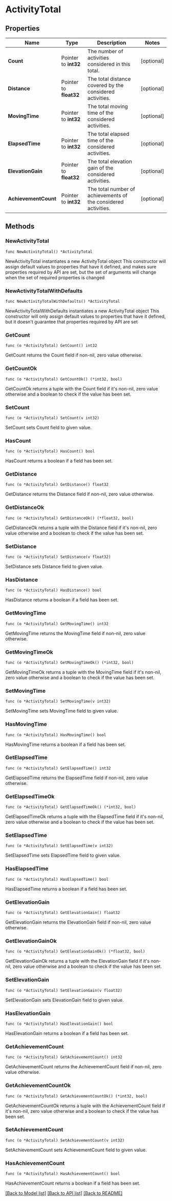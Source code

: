 # ActivityTotal

## Properties

Name | Type | Description | Notes
------------ | ------------- | ------------- | -------------
**Count** | Pointer to **int32** | The number of activities considered in this total. | [optional] 
**Distance** | Pointer to **float32** | The total distance covered by the considered activities. | [optional] 
**MovingTime** | Pointer to **int32** | The total moving time of the considered activities. | [optional] 
**ElapsedTime** | Pointer to **int32** | The total elapsed time of the considered activities. | [optional] 
**ElevationGain** | Pointer to **float32** | The total elevation gain of the considered activities. | [optional] 
**AchievementCount** | Pointer to **int32** | The total number of achievements of the considered activities. | [optional] 

## Methods

### NewActivityTotal

`func NewActivityTotal() *ActivityTotal`

NewActivityTotal instantiates a new ActivityTotal object
This constructor will assign default values to properties that have it defined,
and makes sure properties required by API are set, but the set of arguments
will change when the set of required properties is changed

### NewActivityTotalWithDefaults

`func NewActivityTotalWithDefaults() *ActivityTotal`

NewActivityTotalWithDefaults instantiates a new ActivityTotal object
This constructor will only assign default values to properties that have it defined,
but it doesn't guarantee that properties required by API are set

### GetCount

`func (o *ActivityTotal) GetCount() int32`

GetCount returns the Count field if non-nil, zero value otherwise.

### GetCountOk

`func (o *ActivityTotal) GetCountOk() (*int32, bool)`

GetCountOk returns a tuple with the Count field if it's non-nil, zero value otherwise
and a boolean to check if the value has been set.

### SetCount

`func (o *ActivityTotal) SetCount(v int32)`

SetCount sets Count field to given value.

### HasCount

`func (o *ActivityTotal) HasCount() bool`

HasCount returns a boolean if a field has been set.

### GetDistance

`func (o *ActivityTotal) GetDistance() float32`

GetDistance returns the Distance field if non-nil, zero value otherwise.

### GetDistanceOk

`func (o *ActivityTotal) GetDistanceOk() (*float32, bool)`

GetDistanceOk returns a tuple with the Distance field if it's non-nil, zero value otherwise
and a boolean to check if the value has been set.

### SetDistance

`func (o *ActivityTotal) SetDistance(v float32)`

SetDistance sets Distance field to given value.

### HasDistance

`func (o *ActivityTotal) HasDistance() bool`

HasDistance returns a boolean if a field has been set.

### GetMovingTime

`func (o *ActivityTotal) GetMovingTime() int32`

GetMovingTime returns the MovingTime field if non-nil, zero value otherwise.

### GetMovingTimeOk

`func (o *ActivityTotal) GetMovingTimeOk() (*int32, bool)`

GetMovingTimeOk returns a tuple with the MovingTime field if it's non-nil, zero value otherwise
and a boolean to check if the value has been set.

### SetMovingTime

`func (o *ActivityTotal) SetMovingTime(v int32)`

SetMovingTime sets MovingTime field to given value.

### HasMovingTime

`func (o *ActivityTotal) HasMovingTime() bool`

HasMovingTime returns a boolean if a field has been set.

### GetElapsedTime

`func (o *ActivityTotal) GetElapsedTime() int32`

GetElapsedTime returns the ElapsedTime field if non-nil, zero value otherwise.

### GetElapsedTimeOk

`func (o *ActivityTotal) GetElapsedTimeOk() (*int32, bool)`

GetElapsedTimeOk returns a tuple with the ElapsedTime field if it's non-nil, zero value otherwise
and a boolean to check if the value has been set.

### SetElapsedTime

`func (o *ActivityTotal) SetElapsedTime(v int32)`

SetElapsedTime sets ElapsedTime field to given value.

### HasElapsedTime

`func (o *ActivityTotal) HasElapsedTime() bool`

HasElapsedTime returns a boolean if a field has been set.

### GetElevationGain

`func (o *ActivityTotal) GetElevationGain() float32`

GetElevationGain returns the ElevationGain field if non-nil, zero value otherwise.

### GetElevationGainOk

`func (o *ActivityTotal) GetElevationGainOk() (*float32, bool)`

GetElevationGainOk returns a tuple with the ElevationGain field if it's non-nil, zero value otherwise
and a boolean to check if the value has been set.

### SetElevationGain

`func (o *ActivityTotal) SetElevationGain(v float32)`

SetElevationGain sets ElevationGain field to given value.

### HasElevationGain

`func (o *ActivityTotal) HasElevationGain() bool`

HasElevationGain returns a boolean if a field has been set.

### GetAchievementCount

`func (o *ActivityTotal) GetAchievementCount() int32`

GetAchievementCount returns the AchievementCount field if non-nil, zero value otherwise.

### GetAchievementCountOk

`func (o *ActivityTotal) GetAchievementCountOk() (*int32, bool)`

GetAchievementCountOk returns a tuple with the AchievementCount field if it's non-nil, zero value otherwise
and a boolean to check if the value has been set.

### SetAchievementCount

`func (o *ActivityTotal) SetAchievementCount(v int32)`

SetAchievementCount sets AchievementCount field to given value.

### HasAchievementCount

`func (o *ActivityTotal) HasAchievementCount() bool`

HasAchievementCount returns a boolean if a field has been set.


[[Back to Model list]](../README.md#documentation-for-models) [[Back to API list]](../README.md#documentation-for-api-endpoints) [[Back to README]](../README.md)


